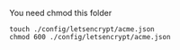 You need chmod this folder

```
touch ./config/letsencrypt/acme.json
chmod 600 ./config/letsencrypt/acme.json
```
